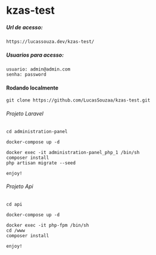 # kzas-test

##### Url de acesso:
    https://lucassouza.dev/kzas-test/
    
##### Usuarios para acesso:
    usuario: admin@admin.com
    senha: password
    
#### Rodando localmente
    git clone https://github.com/LucasSouzaa/kzas-test.git
    
###### Projeto Laravel
    
    cd administration-panel
    
    docker-compose up -d
    
    docker exec -it administration-panel_php_1 /bin/sh
    composer install
    php artisan migrate --seed
    
    enjoy!
    
###### Projeto Api
    
    cd api
    
    docker-compose up -d
    
    docker exec -it php-fpm /bin/sh
    cd /www
    composer install
    
    enjoy!
   

    

